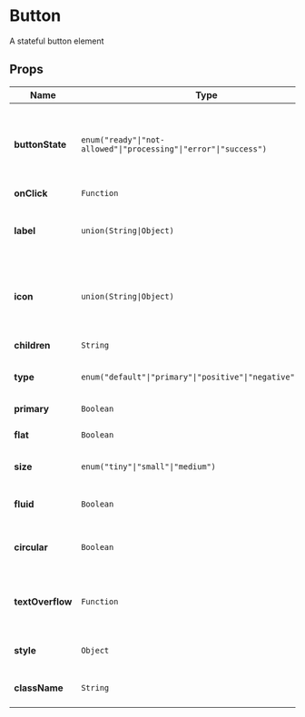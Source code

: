 # Button

A stateful button element

## Props
|Name|Type|Default|Description|
|----|----|-------|-----------|
| **buttonState** | <code>enum("ready"&#124;"not-allowed"&#124;"processing"&#124;"error"&#124;"success")</code> | <code>"ready"</code> | *optional*. Ready, not-allowed, processing, success, error; overrides `baseState`, use it if you want button to be a functional component |
| **onClick** | <code>Function</code> |  | **required**. Callback |
| **label** | <code>union(String&#124;Object)</code> |  | *optional*. Can be a String, or a dictionary { [buttonState]: String }, t.maybe(t.union([t.Str,  stringForButtonStates]) |
| **icon** | <code>union(String&#124;Object)</code> | <code>""</code> | *optional*. Can be a String referring to an icon, or a dictionary { [buttonState]: String },t.maybe(t.union([t.Str, stringForButtonStates])) |
| **children** | <code>String</code> |  | *optional*. Otherwise just pass a string as children |
| **type** | <code>enum("default"&#124;"primary"&#124;"positive"&#124;"negative"&#124;"flat")</code> |  | *optional*. Type of the button (default, primary, positive, negative, flat) |
| **primary** | <code>Boolean</code> | <code>false</code> | *optional*. Shortcut for type "primary" |
| **flat** | <code>Boolean</code> |  | *optional*. Shortcut for type "flat" |
| **size** | <code>enum("tiny"&#124;"small"&#124;"medium")</code> | <code>"medium"</code> | *optional*. Size of the button, one of 'tiny', 'small', 'medium' |
| **fluid** | <code>Boolean</code> | <code>false</code> | *optional*. Fluid (block) button, takes the width of the container |
| **circular** | <code>Boolean</code> | <code>false</code> | *optional*. Circular button, this is allowed only if it's an icon button |
| **textOverflow** | <code>Function</code> | <code>"TextOverflow"</code> | *optional*. Function to handle the overflow of too long labels, replacing with ellipsed string and tooltip |
| **style** | <code>Object</code> | <code>{}</code> | *optional*. Inline-style overrides for wrapper element |
| **className** | <code>String</code> | <code>""</code> | *optional*. Additional `className` for wrapper element |